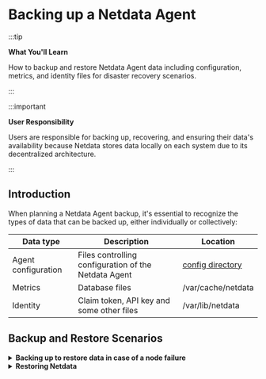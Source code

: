 # Backing up a Netdata Agent

:::tip

**What You'll Learn**

How to backup and restore Netdata Agent data including configuration, metrics, and identity files for disaster recovery scenarios.

:::

:::important

**User Responsibility**

Users are responsible for backing up, recovering, and ensuring their data's availability because Netdata stores data locally on each system due to its decentralized architecture.

:::

## Introduction

When planning a Netdata Agent backup, it's essential to recognize the types of data that can be backed up, either individually or collectively:

| Data type           | Description                                          | Location                                                        |
|---------------------|------------------------------------------------------|-----------------------------------------------------------------|
| Agent configuration | Files controlling configuration of the Netdata Agent | [config directory](/docs/netdata-agent/configuration/README.md) |
| Metrics             | Database files                                       | /var/cache/netdata                                              |
| Identity            | Claim token, API key and some other files            | /var/lib/netdata                                                |

## Backup and Restore Scenarios

<details>
<summary><strong>Backing up to restore data in case of a node failure</strong></summary><br/>

In this standard scenario, you're backing up your Netdata Agent in case of a node failure or data corruption so that the metrics and the configuration can be recovered. The purpose is not to backup/restore the application itself.

### Backup Process

```mermaid
graph TB
    Start("**Start Backup Process**")
    
    Verify("**Verify Directory Paths**<br/><br/>Check that paths contain<br/>expected information<br/><br/>/etc/netdata/<br/>/var/cache/netdata<br/>/var/lib/netdata")
    
    Stop("**Stop Netdata Agent**<br/><br/>Recommended for<br/>Metrics/database files")
    
    Backup("**Create Backup Archive**<br/><br/>tar -cvpzf netdata_backup.tar.gz<br/>/etc/netdata/ /var/cache/netdata<br/>/var/lib/netdata")
    
    Restart("**Restart Netdata Agent**<br/><br/>Resume monitoring")
    
    Start --> Verify
    Verify --> Stop
    Stop --> Backup
    Backup --> Restart
    
    %% Style definitions
    classDef startEnd fill:#f9f9f9,stroke:#000000,stroke-width:3px,color:#000000,font-size:16px
    classDef process fill:#ffeb3b,stroke:#000000,stroke-width:3px,color:#000000,font-size:16px
    classDef complete fill:#4caf50,stroke:#000000,stroke-width:3px,color:#000000,font-size:16px
    
    %% Apply styles
    class Start startEnd
    class Verify,Stop,Backup process
    class Restart complete
```

1. **Verify directory paths**

   Verify that the directory paths in the table above contain the information you expect.

   :::note
   
   **Path Variations**
   
   The specific paths may vary depending on installation method, Operating System, and whether it is a Docker/Kubernetes deployment.
   
   :::

2. **Stop the Netdata Agent**

   It is recommended that you [stop the Netdata Agent](/docs/netdata-agent/start-stop-restart.md) when backing up the Metrics/database files. Backing up the Agent configuration and Identity folders is straightforward as they shouldn't be changing very frequently.

3. **Create backup archive**

   Using a backup tool such as `tar` you will need to run the backup as _root_ or as the _netdata_ user to access all the files in the directories.

   ```bash
   sudo tar -cvpzf netdata_backup.tar.gz /etc/netdata/ /var/cache/netdata /var/lib/netdata
   ```

   Stopping the Netdata Agent is typically necessary to back up the database files of the Netdata Agent.

### Minimizing Service Interruption

If you want to minimize the gap in metrics caused by stopping the Netdata Agent, consider implementing a backup job or script that follows this sequence:

- Backup the Agent configuration Identity directories
- Stop the Netdata service
- Backup up the database files
- Restart the Netdata Agent.

<br/>
</details>

<details>
<summary><strong>Restoring Netdata</strong></summary><br/>

### Restoration Process

1. **Prepare for restoration**

   Ensure that the Netdata Agent is installed and is [stopped](/docs/netdata-agent/start-stop-restart.md)

   If you plan to deploy the Agent and restore a backup on top of it, then you might find it helpful to use the [`--dont-start-it`](/packaging/installer/methods/kickstart.md#other-options) option upon installation.

   ```bash
   wget -O /tmp/netdata-kickstart.sh https://get.netdata.cloud/kickstart.sh && sh /tmp/netdata-kickstart.sh --dont-start-it
   ```

   :::warning
   
   **Database File Restoration**
   
   If you are going to restore the database files, then you should first ensure that the Metrics directory is empty.

   ```bash
   sudo rm -Rf /var/cache/netdata
   ```
   
   :::

2. **Restore from backup archive**

    ```bash
    sudo tar -xvpzf /path/to/netdata_backup.tar.gz -C /
    ```

3. **Start the Netdata Agent**

   [Start the Netdata Agent](/docs/netdata-agent/start-stop-restart.md)

<br/>
</details>
